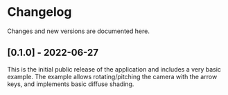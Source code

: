 # Changelog

Changes and new versions are documented here.

## [0.1.0] - 2022-06-27

This is the initial public release of the application and includes a very basic example. The example allows rotating/pitching the camera with the arrow keys, and implements basic diffuse shading.
